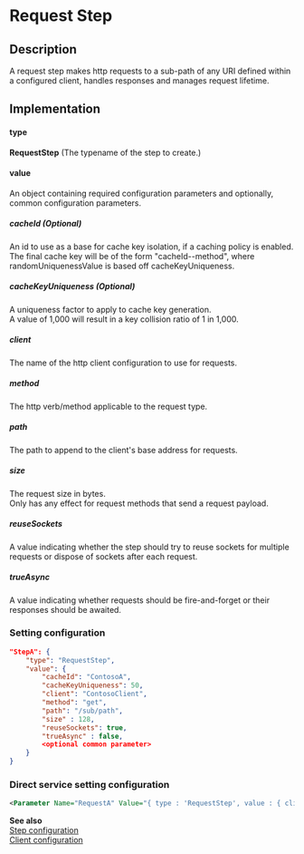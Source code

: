 # Request Step

## Description
A request step makes http requests to a sub-path of any URI defined within a configured client, handles responses and manages request lifetime.

## Implementation
#### type
__RequestStep__ (The typename of the step to create.)

#### value
An object containing required configuration parameters and optionally, common configuration parameters.

##### cacheId (Optional)
An id to use as a base for cache key isolation, if a caching policy is enabled.<br/>
The final cache key will be of the form "cacheId-<randomUniquenessValue>-method", where randomUniquenessValue is based off cacheKeyUniqueness.

##### cacheKeyUniqueness (Optional)
A uniqueness factor to apply to cache key generation.<br/>
A value of 1,000 will result in a key collision ratio of 1 in 1,000.

##### client
The name of the http client configuration to use for requests.

##### method
The http verb/method applicable to the request type.

##### path
The path to append to the client's base address for requests.

##### size
The request size in bytes.<br/>
Only has any effect for request methods that send a request payload.

##### reuseSockets
A value indicating whether the step should try to reuse sockets for multiple requests or dispose of sockets after each request.

##### trueAsync
A value indicating whether requests should be fire-and-forget or their responses should be awaited.

### Setting configuration
```json
"StepA": {
    "type": "RequestStep",
    "value": {
        "cacheId": "ContosoA",
        "cacheKeyUniqueness": 50,
        "client": "ContosoClient",
        "method": "get",
        "path": "/sub/path",
        "size" : 128,
        "reuseSockets": true,
        "trueAsync" : false,
        <optional common parameter>
    }
}
```

### Direct service setting configuration
```xml
<Parameter Name="RequestA" Value="{ type : 'RequestStep', value : { client : 'ContosoClient', size : 128, trueAsync : false, method : 'get', cacheKeyUniqueness : 50, reuseSockets : true, path : '/sub/path', cacheId : 'ContosoA' } }" />
```

__See also__<br/>
[Step configuration](./Step.md)<br/>
[Client configuration](../HttpClientConfiguration/Client.md)